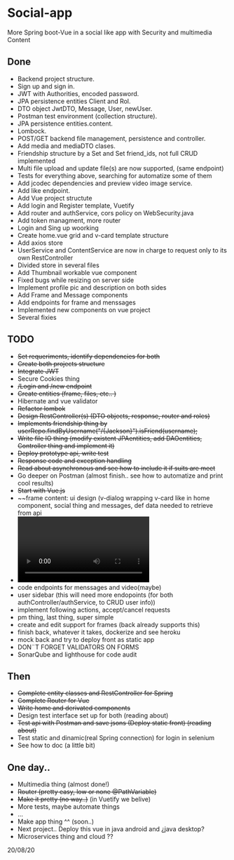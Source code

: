 # Social-app
More Spring boot-Vue in a social like app with Security and multimedia Content

## Done
- Backend project structure.
- Sign up and sign in.
- JWT with Authorities, encoded password.
- JPA persistence entities Client and Rol.
- DTO object JwtDTO, Message, User, newUser.
- Postman test environment (collection structure).
- JPA persistence entities.content.
- Lombock.
- POST/GET backend file management, persistence and controller.
- Add media and mediaDTO clases.
- Friendship structure by a Set<followerRequest> and Set<Long> friend_ids,
  not full CRUD implemented
- Multi file upload and update file(s) are now supported, (same endpoint)
- Tests for everything above, searching for automatize some of them
- Add jcodec dependencies and preview video image service.
- Add like endpoint.
- Add Vue project structute
- Add login and Register template, Vuetify
- Add router and authService, cors policy on WebSecurity.java
- Add token managment, more router
- Login and Sing up woorking
- Create home.vue grid and v-card template structure
- Add axios store
- UserService and ContentService are now in charge to request only to its own RestController
- Divided store in several files
- Add Thumbnail workable vue component
- Fixed bugs while resizing on server side
- Implement profile pic and description on both sides
- Add Frame and Message components
- Add endpoints for frame and menssages
- Implemented new components on vue project
- Several fixies

## TODO
- ~~Set requeriments, identify dependencies for both~~ 
- ~~Create both projects structure~~
- ~~Integrate JWT~~
- Secure Cookies thing
- ~~/Login and /new endpoint~~
- ~~Create entities (frame, files, etc.. )~~
- Hibernate and vue validator
- ~~Refactor lombok~~
- ~~Design RestController(s) (DTO objects, response, router and roles)~~
- ~~Implements friendship thing by userRepo.findByUsername("/{Jackson}").isFriend(username);~~
- ~~Write file IO thing (modify existent JPAentities, add DAOentities, Controller thing and implement it)~~
- ~~Deploy prototype api, write test~~
- ~~Response code and exception handling~~
- ~~Read about asynchronous and see how to include it if suits are meet~~
- Go deeper on Postman (almost finish.. see how to automatize and print cool results)
- ~~Start with Vue.js~~
- ~~frame content: ui design (v-dialog wrapping v-card like in home component, social thing and messages, def data needed to retrieve from api
- <video> thing, please be simple
- code endpoints for menssages and video(maybe)
- user sidebar (this will need more endopoints (for both authController/authService, to CRUD user info))
- implement following actions, accept/cancel requests
- pm thing, last thing, super simple
- create  and edit support for frames (back already supports this)
- finish back, whatever it takes, dockerize and see heroku
- mock back and try to deploy front as static app
- DON¨T FORGET VALIDATORS ON FORMS
- SonarQube and lighthouse for code audit
  
## Then
- ~~Complete entity classes and RestController for Spring~~
- ~~Complete Router for Vue~~
- ~~Write home and derivated components~~
- Design test interface set up for both (reading about)
- ~~Test api with Postman and save jsons (Deploy static front) (reading about)~~
- Test static and dinamic(real Spring connection) for login in selenium
- See how to doc (a little bit)

## One day..
- Multimedia thing (almost done!)
- ~~Router (pretty easy, low or none @PathVariable)~~
- ~~Make it pretty (no way..)~~ (in Vuetify we belive)
- More tests, maybe automate things
- ...
- Make app thing ^^ (soon..)
- Next project.. Deploy this vue in java android and ¿java desktop?
- Microservices thing and cloud ??


20/08/20






